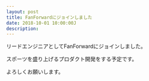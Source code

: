 ```yaml
---
layout: post
title: FanForwardにジョインしました
date: 2018-10-01 10:00:00J
description: 
---
```


リードエンジニアとしてFanForwardにジョインしました。

スポーツを盛り上げるプロダクト開発をする予定です。

よろしくお願いします。
